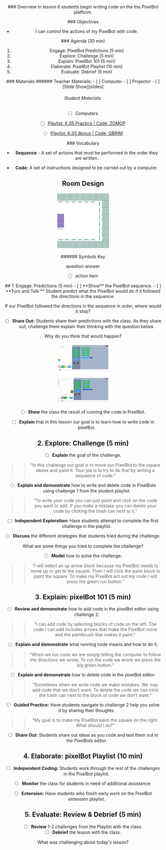 <header class='header' title='PixelBots' subtitle='Lesson 06'/>

<notable>
<iconp src='/icons/activity.png'>### Overview</iconp>
In lesson 6 students begin writing code on the the PixelBot platform.

<iconp src='/icons/objectives.png'>### Objectives</iconp>

 - I can control the actions of my PixelBot with code.

<iconp src='/icons/agenda.png'>### Agenda (30 min)</iconp>


1. Engage: PixelBot Predictions (5 min)
1. Explore: Challenge (5 min)
1. Explain: PixelBot 101 (5 min)
1. Elaborate: PixelBot Playlist (10 min)
1. Evaluate: Debrief (5 min)

<note>
<iconp src='/icons/materials.png'>### Materials</iconp>
###### Teacher Materials:
- [ ] Computer
- [ ] Projector
- [ ] [Slide Show][slides]

###### Student Materials:
- [ ] Computers
- [ ] [Playlist: K.05 Practice | Code: ZOMOP][ind-practice]
- [ ] [Playlist: K.05 Bonus | Code: QBRWI][extension]


<iconp src='/icons/vocab.png'>### Vocabulary</iconp>

- **Sequence** - A set of actions that must be performed in the order they are written.

- **Code:** A set of instructions designed to be carried out by a computer.

</note>

<pagebreak/>

## Room Design

![room](/images/layout-online.png)

<note borderLeft='2px solid green' mt='2em'>
###### Symbols Key

<iconp ml='1.65em' type='question'>question</iconp>
<iconp ml='1.65em' type='answer'>answer</iconp>
- [ ] action item
</note>

<pagebreak/>
## 1. Engage: Predictions (5 min)
- [ ] **Show** the PixelBot sequence.
- [ ] **Turn and Talk:** Student predict what the PixelBot would do if it followed the directions in the sequence.

<iconp type='question'>If our PixelBot followed the directions in the sequence in order, where would it stop?</iconp>

- [ ] **Share Out:** Students share their predictions with the class. As they share out, challenge them explain their thinking with the question below.

<iconp type='question'>Why do you think that would happen?</iconp>

<note>![challenge](./images/engage-one.png)</note>

- [ ] **Show** the class the result of running the code in PixelBot.

- [ ] **Explain** that in this lesson our goal is to learn how to write code in pixelBot.

## 2. Explore: Challenge (5 min)
- [ ] **Explain** the goal of the challenge.
>> “In this challenge our goal is to move our PixelBot to the square above and paint it. Your job is to try to do that by writing a sequence of code.”

- [ ] **Explain and demonstrate** how to write and delete code in PixelBots using challenge 1 from the student playlist.
>>"To write your code you can just point and click on the code you want to add. If you make a mistake you can delete your code by clicking the trash can next to it."

- [ ] **Independent Exploration:** Have students attempt to complete the first challenge in the playlist.

- [ ] **Discuss** the different strategies that students tried during the challenge.

<iconp type='question'>What are some things you tried to complete the challenge?</iconp>

- [ ] **Model** how to solve the challenge.
>> “I will select an up arrow block because my PixelBot needs to move up to get to the square. Then I will click the paint block to paint the square. To make my PixelBot act out my code I will press the green run button.”

## 3. Explain: pixelBot 101 (5 min)
- [ ] **Review and demonstrate** how to add code in the pixelBot editor using challenge 2.
>> “I can add code by selecting blocks of code on the left. The code I can add includes arrows that make the PixelBot move and the paintbrush that makes it paint.”

- [ ] **Explain and demonstrate** what running code means and how to do it.
>> “When we run code we are simply telling the computer to follow the directions we wrote. To run the code we wrote we press the big green button.”

- [ ] **Explain and demonstrate** how to delete code in the pixelBot editor.
>> “Sometimes when we write code we make mistakes. We may add code that we don’t want. To delete the code we can click the trash can next to the block of code we don’t want.”

- [ ] **Guided Practice:** Have students navigate to challenge 2 help you solve it by sharing their thoughts.
>> “My goal is to make my PixelBot paint the square on the right. What should I do?”

- [ ] **Share Out:** Students share out ideas as you code and test them out in the PixelBots editor.

## 4. Elaborate: pixelBot Playlist (10 min)
- [ ] **Independent Coding:** Students work through the rest of the challenges in the PixelBot playlist.

- [ ] **Monitor** the class for students in need of additional assistance.
- [ ] **Extension:** Have students who finish early work on the PixelBot extension playlist.

## 5. Evaluate: Review & Debrief (5 min)
- [ ] **Review** 1-2 challenges from the Playlist with the class.
- [ ] **Debrief** the lesson with the class.

<iconp type='question'>What was challenging about today's lesson?</iconp>

</notable>

[slides]: https://drive.google.com/open?id=1ean8naFUkfNz0ntGLzHQzfmtFkctSoI8hKEruMHbujQ
[ind-practice]: http://www.pixelbots.io/ZOMOP
[extension]: http://www.pixelbots.io/QBRWI
[assess]: https://artbot-26016.firebaseapp.com/V3ZP3

